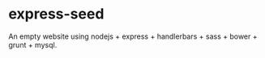 express-seed
============

An empty website using nodejs + express + handlerbars + sass + bower + grunt + mysql.
